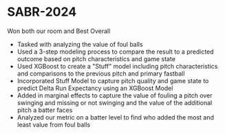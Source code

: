 # SABR-2024

Won both our room and Best Overall
- Tasked with analyzing the value of foul balls
- Used a 3-step modeling process to compare the result to a predicted outcome based on pitch characteristics and game state
- Used XGBoost to create a "Stuff" model including pitch characteristics and comparisons to the previous pitch and primary fastball
- Incorporated Stuff Model to capture pitch quality and game state to predict Delta Run Expectancy using an XGBoost Model
- Added in marginal effects to capture the value of fouling a pitch over swinging and missing or not swinging and the value of the additional pitch a batter faces
- Analyzed our metric on a batter level to find who added the most and least value from foul balls
